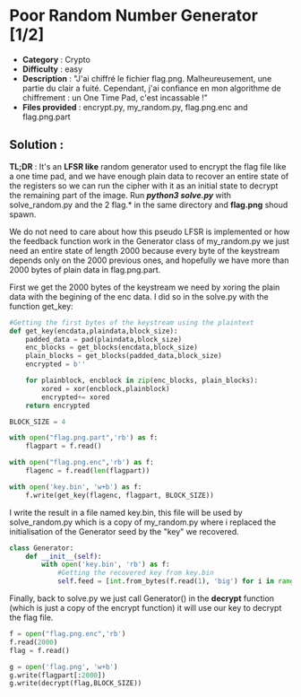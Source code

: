 # Poor Random Number Generator [1/2]

- **Category** : Crypto
- **Difficulty** : easy
- **Description** : "J'ai chiffré le fichier flag.png. Malheureusement, une partie du clair a fuité. Cependant, j'ai confiance en mon algorithme de chiffrement : un One Time Pad, c'est incassable !"
- **Files provided** : encrypt.py, my_random.py, flag.png.enc and flag.png.part

## Solution : 
**TL;DR** : It's an **LFSR like** random generator used to encrypt the flag file like a one time pad, and we have enough plain data to recover an entire state of the registers so we can run the cipher with it as an initial state to decrypt the remaining part of the image. Run **_python3 solve.py_** with solve_random.py and the 2 flag.* in the same directory and **flag.png** shoud spawn.

We do not need to care about how this pseudo LFSR is implemented or how the feedback function work in the Generator class of my_random.py we just need an entire state of length 2000 because every byte of the keystream depends only on the 2000 previous ones, and hopefully we have more than 2000 bytes of plain data in flag.png.part.

First we get the 2000 bytes of the keystream we need by xoring the plain data with the begining of the enc data. I did so in the solve.py with the function get_key:

```py
#Getting the first bytes of the keystream using the plaintext
def get_key(encdata,plaindata,block_size):
	padded_data = pad(plaindata,block_size)
	enc_blocks = get_blocks(encdata,block_size)
	plain_blocks = get_blocks(padded_data,block_size)
	encrypted = b''

	for plainblock, encblock in zip(enc_blocks, plain_blocks):
		xored = xor(encblock,plainblock)
		encrypted+= xored
	return encrypted

BLOCK_SIZE = 4

with open("flag.png.part",'rb') as f:
	flagpart = f.read()

with open("flag.png.enc",'rb') as f:
	flagenc = f.read(len(flagpart))

with open('key.bin', 'w+b') as f:
	f.write(get_key(flagenc, flagpart, BLOCK_SIZE))
```
I write the result in a file named key.bin, this file will be used by solve_random.py which is a copy of my_random.py where i replaced the initialisation of the Generator seed by the "key" we recovered.
```py
class Generator:
    def __init__(self):
        with open('key.bin', 'rb') as f:
            #Getting the recovered key from key.bin
            self.feed = [int.from_bytes(f.read(1), 'big') for i in range(2000)]
```
Finally, back to solve.py we just call Generator() in the **decrypt** function (which is just a copy of the encrypt function) it will use our key to decrypt the flag file.
```py
f = open("flag.png.enc",'rb')
f.read(2000)
flag = f.read()

g = open('flag.png', 'w+b')
g.write(flagpart[:2000])
g.write(decrypt(flag,BLOCK_SIZE))
```
